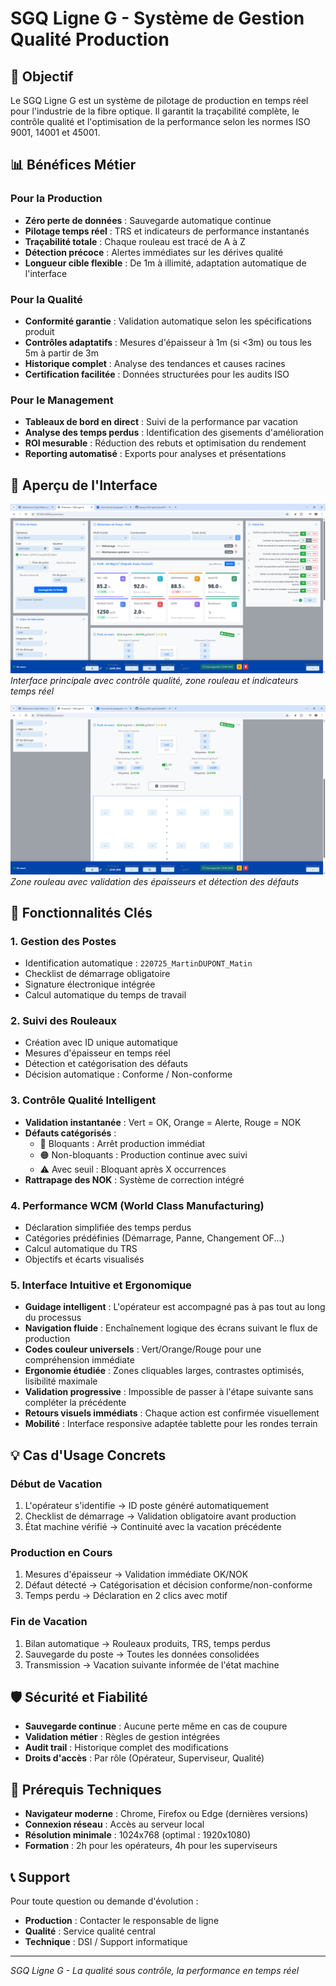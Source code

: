 # SGQ Ligne G - Système de Gestion Qualité Production

## 🎯 Objectif

Le SGQ Ligne G est un système de pilotage de production en temps réel pour l'industrie de la fibre optique. Il garantit la traçabilité complète, le contrôle qualité et l'optimisation de la performance selon les normes ISO 9001, 14001 et 45001.

## 📊 Bénéfices Métier

### Pour la Production
- **Zéro perte de données** : Sauvegarde automatique continue
- **Pilotage temps réel** : TRS et indicateurs de performance instantanés
- **Traçabilité totale** : Chaque rouleau est tracé de A à Z
- **Détection précoce** : Alertes immédiates sur les dérives qualité
- **Longueur cible flexible** : De 1m à illimité, adaptation automatique de l'interface

### Pour la Qualité
- **Conformité garantie** : Validation automatique selon les spécifications produit
- **Contrôles adaptatifs** : Mesures d'épaisseur à 1m (si <3m) ou tous les 5m à partir de 3m
- **Historique complet** : Analyse des tendances et causes racines
- **Certification facilitée** : Données structurées pour les audits ISO

### Pour le Management
- **Tableaux de bord en direct** : Suivi de la performance par vacation
- **Analyse des temps perdus** : Identification des gisements d'amélioration
- **ROI mesurable** : Réduction des rebuts et optimisation du rendement
- **Reporting automatisé** : Exports pour analyses et présentations

## 📸 Aperçu de l'Interface

![Interface principale](docs/images/screenshot-interface.png)
*Interface principale avec contrôle qualité, zone rouleau et indicateurs temps réel*

![Zone rouleau détaillée](docs/images/screenshot-roll-zone.png)
*Zone rouleau avec validation des épaisseurs et détection des défauts*

## 🚀 Fonctionnalités Clés

### 1. Gestion des Postes
- Identification automatique : `220725_MartinDUPONT_Matin`
- Checklist de démarrage obligatoire
- Signature électronique intégrée
- Calcul automatique du temps de travail

### 2. Suivi des Rouleaux
- Création avec ID unique automatique
- Mesures d'épaisseur en temps réel
- Détection et catégorisation des défauts
- Décision automatique : Conforme / Non-conforme

### 3. Contrôle Qualité Intelligent
- **Validation instantanée** : Vert = OK, Orange = Alerte, Rouge = NOK
- **Défauts catégorisés** :
  - 🔴 Bloquants : Arrêt production immédiat
  - 🟠 Non-bloquants : Production continue avec suivi
  - ⚠️ Avec seuil : Bloquant après X occurrences
- **Rattrapage des NOK** : Système de correction intégré

### 4. Performance WCM (World Class Manufacturing)
- Déclaration simplifiée des temps perdus
- Catégories prédéfinies (Démarrage, Panne, Changement OF...)
- Calcul automatique du TRS
- Objectifs et écarts visualisés

### 5. Interface Intuitive et Ergonomique
- **Guidage intelligent** : L'opérateur est accompagné pas à pas tout au long du processus
- **Navigation fluide** : Enchaînement logique des écrans suivant le flux de production
- **Codes couleur universels** : Vert/Orange/Rouge pour une compréhension immédiate
- **Ergonomie étudiée** : Zones cliquables larges, contrastes optimisés, lisibilité maximale
- **Validation progressive** : Impossible de passer à l'étape suivante sans compléter la précédente
- **Retours visuels immédiats** : Chaque action est confirmée visuellement
- **Mobilité** : Interface responsive adaptée tablette pour les rondes terrain

## 💡 Cas d'Usage Concrets

### Début de Vacation
1. L'opérateur s'identifie → ID poste généré automatiquement
2. Checklist de démarrage → Validation obligatoire avant production
3. État machine vérifié → Continuité avec la vacation précédente

### Production en Cours
1. Mesures d'épaisseur → Validation immédiate OK/NOK
2. Défaut détecté → Catégorisation et décision conforme/non-conforme
3. Temps perdu → Déclaration en 2 clics avec motif

### Fin de Vacation
1. Bilan automatique → Rouleaux produits, TRS, temps perdus
2. Sauvegarde du poste → Toutes les données consolidées
3. Transmission → Vacation suivante informée de l'état machine

## 🛡️ Sécurité et Fiabilité

- **Sauvegarde continue** : Aucune perte même en cas de coupure
- **Validation métier** : Règles de gestion intégrées
- **Audit trail** : Historique complet des modifications
- **Droits d'accès** : Par rôle (Opérateur, Superviseur, Qualité)

## 🔧 Prérequis Techniques

- **Navigateur moderne** : Chrome, Firefox ou Edge (dernières versions)
- **Connexion réseau** : Accès au serveur local
- **Résolution minimale** : 1024x768 (optimal : 1920x1080)
- **Formation** : 2h pour les opérateurs, 4h pour les superviseurs

## 📞 Support

Pour toute question ou demande d'évolution :
- **Production** : Contacter le responsable de ligne
- **Qualité** : Service qualité central
- **Technique** : DSI / Support informatique

---

*SGQ Ligne G - La qualité sous contrôle, la performance en temps réel*